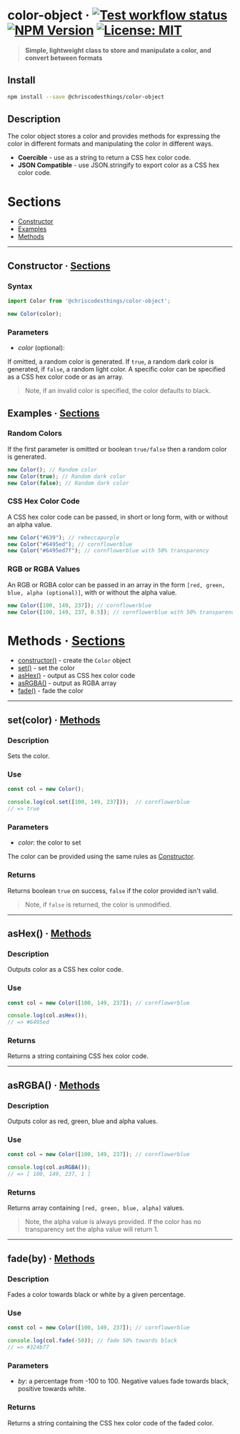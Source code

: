 # color-object &middot; [![Test workflow status](https://github.com/ChrisCodesThings/color-object/actions/workflows/test.yml/badge.svg)](../../actions/workflows/test.yml) [![NPM Version](https://img.shields.io/npm/v/@chriscodesthings/color-object)](https://www.npmjs.com/package/@chriscodesthings/color-object) [![License: MIT](https://img.shields.io/badge/License-MIT-blue.svg)](https://opensource.org/licenses/MIT)

> **Simple, lightweight class to store and manipulate a color, and convert between formats**

## Install

```sh
npm install --save @chriscodesthings/color-object
```

## Description

The color object stores a color and provides methods for expressing the color in different formats and manipulating the color in different ways.

- **Coercible** - use as a string to return a CSS hex color code.
- **JSON Compatible** - use JSON.stringify to export color as a CSS hex color code.

# Sections

- [Constructor](#constructor--sections "Constructor")
- [Examples](#examples--sections "Examples")
- [Methods](#methods--sections "Methods")

---

## Constructor &middot; [Sections](#sections "Back to Sections")

### Syntax

```js
import Color from '@chriscodesthings/color-object';

new Color(color);
```

### Parameters
- *color* (optional):

If omitted, a random color is generated. 
If `true`, a random dark color is generated, if `false`, a random light color.
A specific color can be specified as a CSS hex color code or as an array.

> Note, if an invalid color is specified, the color defaults to black.

## Examples &middot; [Sections](#sections  "Back to Sections")

### Random Colors

If the first parameter is omitted or boolean `true/false` then a random color is generated.

```js
new Color(); // Random color
new Color(true); // Random dark color
new Color(false); // Random dark color
```

### CSS Hex Color Code

A CSS hex color code can be passed, in short or long form, with or without an alpha value.

```js
new Color("#639"); // rebeccapurple
new Color("#6495ed"); // cornflowerblue
new Color("#6495ed7f"); // cornflowerblue with 50% transparency
```

### RGB or RGBA Values

An RGB or RGBA color can be passed in an array in the form `[red, green, blue, alpha (optional)]`, with or without the alpha value.

```js
new Color([100, 149, 237]); // cornflowerblue
new Color([100, 149, 237, 0.5]); // cornflowerblue with 50% transparency
```

# Methods &middot; [Sections](#sections "Back to Sections")

- [constructor()](#constructor--sections "Read about constructor()") - create the `Color` object
- [set()](#setcolor--methods "Read about set()") - set the color
- [asHex()](#ashex--methods "Read about asHex()") - output as CSS hex color code
- [asRGBA()](#asrgba--methods "Read about asRGBA()") - output as RGBA array
- [fade()](#fadepct--methods "Read about fade()") - fade the color

---

## set(color) &middot; [Methods](#methods--sections "Back to Methods")

### Description

Sets the color.

### Use

```js
const col = new Color();

console.log(col.set([100, 149, 237]));  // cornflowerblue
// => true
```

### Parameters
- *color*: the color to set

The color can be provided using the same rules as [Constructor](#constructor--sections "Read about constructor()").

### Returns

Returns boolean `true` on success, `false` if the color provided isn't valid.

> Note, if `false` is returned, the color is unmodified.

---

## asHex() &middot; [Methods](#methods--sections "Back to Methods")

### Description

Outputs color as a CSS hex color code.

### Use

```js
const col = new Color([100, 149, 237]); // cornflowerblue

console.log(col.asHex());
// => #6495ed
```

### Returns

Returns a string containing CSS hex color code.

---

## asRGBA() &middot; [Methods](#methods--sections "Back to Methods")

### Description

Outputs color as red, green, blue and alpha values.

### Use

```js
const col = new Color([100, 149, 237]); // cornflowerblue

console.log(col.asRGBA());
// => [ 100, 149, 237, 1 ]
```

### Returns

Returns array containing `[red, green, blue, alpha]` values.

> Note, the alpha value is always provided. If the color has no transparency set the alpha value will return 1.

---

## fade(by) &middot; [Methods](#methods--sections "Back to Methods")

### Description

Fades a color towards black or white by a given percentage.

### Use

```js
const col = new Color([100, 149, 237]); // cornflowerblue

console.log(col.fade(-50)); // fade 50% towards black
// => #324b77
```

### Parameters
- *by*: a percentage from -100 to 100. Negative values fade towards black, positive towards white.

### Returns

Returns a string containing the CSS hex color code of the faded color.
